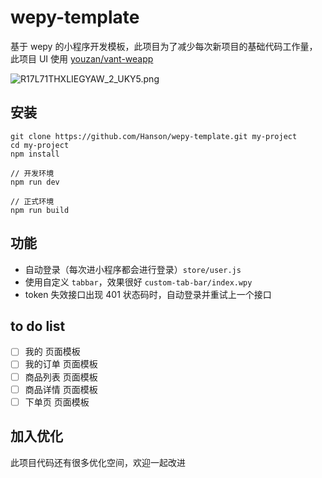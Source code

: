 # wepy-template

基于 wepy 的小程序开发模板，此项目为了减少每次新项目的基础代码工作量，此项目 UI 使用 [youzan/vant-weapp](https://github.com/youzan/vant-weapp)

![R17L71THXLIEGYAW_2_UKY5.png](https://i.loli.net/2020/02/18/YQa9VGS2d6kBI81.png)

## 安装

```
git clone https://github.com/Hanson/wepy-template.git my-project
cd my-project
npm install

// 开发环境
npm run dev

// 正式环境 
npm run build
```

## 功能

* 自动登录（每次进小程序都会进行登录）`store/user.js`
* 使用自定义 `tabbar`，效果很好 `custom-tab-bar/index.wpy`
* token 失效接口出现 401 状态码时，自动登录并重试上一个接口

## to do list

* [ ] 我的 页面模板
* [ ] 我的订单 页面模板
* [ ] 商品列表 页面模板
* [ ] 商品详情 页面模板
* [ ] 下单页 页面模板

## 加入优化

此项目代码还有很多优化空间，欢迎一起改进
